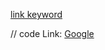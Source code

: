 [link keyword][id]

[id]: URL "Optional Title here"

// code
Link: [Google][googlelink]

[googlelink]: https://google.com "Go google"
